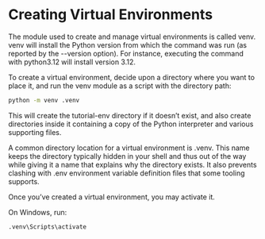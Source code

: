 # Creating Virtual Environments

The module used to create and manage virtual environments is called venv. venv will install the Python version from which the command was run (as reported by the --version option). For instance, executing the command with python3.12 will install version 3.12.

To create a virtual environment, decide upon a directory where you want to place it, and run the venv module as a script with the directory path:

```bash
python -m venv .venv
```

This will create the tutorial-env directory if it doesn’t exist, and also create directories inside it containing a copy of the Python interpreter and various supporting files.

A common directory location for a virtual environment is .venv. This name keeps the directory typically hidden in your shell and thus out of the way while giving it a name that explains why the directory exists. It also prevents clashing with .env environment variable definition files that some tooling supports.

Once you’ve created a virtual environment, you may activate it.

On Windows, run:

```bash
.venv\Scripts\activate
```
